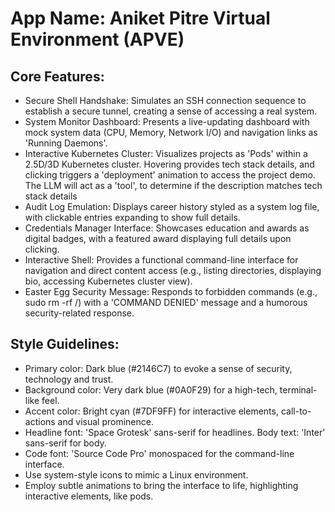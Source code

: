 # **App Name**: Aniket Pitre Virtual Environment (APVE)

## Core Features:

- Secure Shell Handshake: Simulates an SSH connection sequence to establish a secure tunnel, creating a sense of accessing a real system.
- System Monitor Dashboard: Presents a live-updating dashboard with mock system data (CPU, Memory, Network I/O) and navigation links as 'Running Daemons'.
- Interactive Kubernetes Cluster: Visualizes projects as 'Pods' within a 2.5D/3D Kubernetes cluster. Hovering provides tech stack details, and clicking triggers a 'deployment' animation to access the project demo. The LLM will act as a 'tool', to determine if the description matches tech stack details
- Audit Log Emulation: Displays career history styled as a system log file, with clickable entries expanding to show full details.
- Credentials Manager Interface: Showcases education and awards as digital badges, with a featured award displaying full details upon clicking.
- Interactive Shell: Provides a functional command-line interface for navigation and direct content access (e.g., listing directories, displaying bio, accessing Kubernetes cluster view).
- Easter Egg Security Message: Responds to forbidden commands (e.g., sudo rm -rf /) with a 'COMMAND DENIED' message and a humorous security-related response.

## Style Guidelines:

- Primary color: Dark blue (#2146C7) to evoke a sense of security, technology and trust.
- Background color: Very dark blue (#0A0F29) for a high-tech, terminal-like feel.
- Accent color: Bright cyan (#7DF9FF) for interactive elements, call-to-actions and visual prominence.
- Headline font: 'Space Grotesk' sans-serif for headlines. Body text: 'Inter' sans-serif for body. 
- Code font: 'Source Code Pro' monospaced for the command-line interface.
- Use system-style icons to mimic a Linux environment.
- Employ subtle animations to bring the interface to life, highlighting interactive elements, like pods.